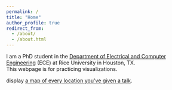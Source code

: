```yaml
---
permalink: /
title: "Home"
author_profile: true
redirect_from: 
  - /about/
  - /about.html
---
```


I am a PhD student in the [Department of Electrical and Computer Engineering](https://eceweb.rice.edu) (ECE) at Rice University in Houston, TX.  
This webpage is for practicing visualizations.

display [a map of every location you've given a talk](https://svanaki1.github.io/Visualizations/talkmap.html).

